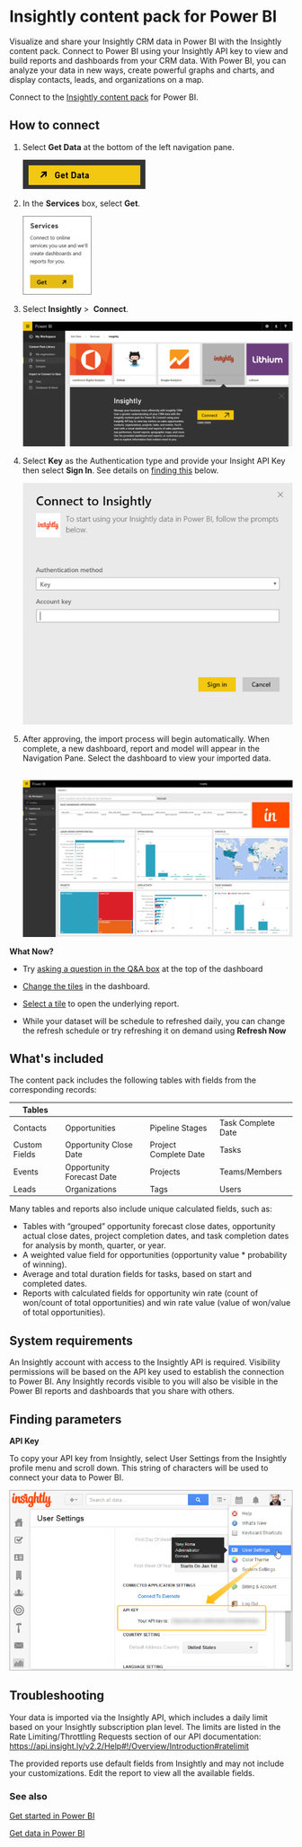 <properties 
   pageTitle="Insightly content pack"
   description="Insightly content pack for Power BI"
   services="powerbi" 
   documentationCenter="" 
   authors="theresapalmer" 
   manager="mblythe" 
   editor=""
   tags=""/>
 
<tags
   ms.service="powerbi"
   ms.devlang="NA"
   ms.topic="article"
   ms.tgt_pltfrm="NA"
   ms.workload="powerbi"
   ms.date="03/04/2016"
   ms.author="tpalmer"/>
# Insightly content pack for Power&nbsp;BI

Visualize and share your Insightly CRM data in Power BI with the Insightly content pack. Connect to Power BI using your Insightly API key to view and build reports and dashboards from your CRM data. With Power BI, you can analyze your data in new ways, create powerful graphs and charts, and display contacts, leads, and organizations on a map.

Connect to the [Insightly content pack](https://app.powerbi.com/getdata/services/insightly) for Power BI. 

## How to connect

1.  Select **Get Data** at the bottom of the left navigation pane.

	![](media/powerbi-content-pack-insightly/getdata.png)

2.  In the **Services** box, select **Get**.

	![](media/powerbi-content-pack-insightly/services.png)

3.  Select **Insightly** \>  **Connect**.

	![](media/powerbi-content-pack-insightly/connect.png)

4.  Select **Key** as the Authentication type and provide your Insight API Key then select **Sign In**. See details on [finding this](#FindingParams) below.

	![](media/powerbi-content-pack-insightly/creds.png)

5. After approving, the import process will begin automatically. When complete, a new dashboard, report and model will appear in the Navigation Pane. Select the dashboard to view your imported data.

	 ![](media/powerbi-content-pack-insightly/dashboard.png)


**What Now?**

- Try [asking a question in the Q&A box](powerbi-service-q-and-a.md) at the top of the dashboard

- [Change the tiles](powerbi-service-edit-a-tile-in-a-dashboard.md) in the dashboard.

- [Select a tile](powerbi-service-dashboard-tiles.md) to open the underlying report.

- While your dataset will be schedule to refreshed daily, you can change the refresh schedule or try refreshing it on demand using **Refresh Now**

## What's included

The content pack includes the following tables with fields from the corresponding records:

|  Tables | | | |
|--|--|--|--|
| Contacts | Opportunities | Pipeline Stages | Task Complete Date |  
|Custom Fields|Opportunity Close Date|Project Complete Date|Tasks|  
|Events|Opportunity Forecast Date|Projects|Teams/Members|  
|Leads|Organizations|Tags|Users|  

Many tables and reports also include unique calculated fields, such as:
- Tables with “grouped” opportunity forecast close dates, opportunity actual close dates, project completion dates, and task completion dates for analysis by month, quarter, or year.  
- A weighted value field for opportunities (opportunity value * probability of winning).  
- Average and total duration fields for tasks, based on start and completed dates.  
- Reports with calculated fields for opportunity win rate (count of won/count of total opportunities) and win rate value (value of won/value of total opportunities).  

## System requirements

An Insightly account with access to the Insightly API is required. Visibility permissions will be based on the API key used to establish the connection to Power BI. Any Insightly records visible to you will also be visible in the Power BI reports and dashboards that you share with others.

## Finding parameters
<a name="FindingParams"></a>

**API Key**

To copy your API key from Insightly, select User Settings from the Insightly profile menu and scroll down. This string of characters will be used to connect your data to Power BI.

![](media/powerbi-content-pack-insightly/findapi.png)

## Troubleshooting

Your data is imported via the Insightly API, which includes a daily limit based on your Insightly subscription plan level. The limits are listed in the Rate Limiting/Throttling Requests section of our API documentation: https://api.insight.ly/v2.2/Help#!/Overview/Introduction#ratelimit

The provided reports use default fields from Insightly and may not include your customizations. Edit the report to view all the available fields.

### See also

[Get started in Power BI](powerbi-service-get-started.md)

[Get data in Power BI](powerbi-service-get-data.md)
